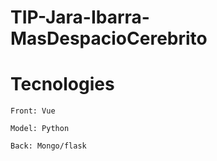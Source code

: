 # TIP-Jara-Ibarra-MasDespacioCerebrito

  # Tecnologies
  
    Front: Vue
    
    Model: Python
    
    Back: Mongo/flask
